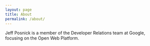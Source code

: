 ```yaml
---
layout: page
title: About
permalink: /about/
---
```


Jeff Posnick is a member of the Developer Relations team at Google, focusing on the Open Web Platform.
